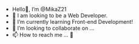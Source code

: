 - Hello👋, I’m @MikaZ21
- 👀 I am looking to be a Web Developer. 
- 🌱 I’m currently learning Front-end Development!
- 💞️ I’m looking to collaborate on ...
- 📫 How to reach me ... 📧

<!---
MikaZ21/MikaZ21 is a ✨ special ✨ repository because its `README.md` (this file) appears on your GitHub profile.
You can click the Preview link to take a look at your changes.
--->
